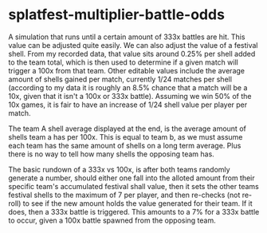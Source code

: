# splatfest-multiplier-battle-odds
A simulation that runs until a certain amount of 333x battles are hit. This value can be adjusted quite easily.
We can also adjust the value of a festival shell. From my recorded data, that value sits around 0.25% per shell added to the team total, which is then used to determine if a given match will trigger a 100x from that team.
Other editable values include the average amount of shells gained per match, currently 1/24 matches per shell (according to my data it is roughly an 8.5% chance that a match will be a 10x, given that it isn't a 100x or 333x battle). Assuming we win 50% of the 10x games, it is fair to have an increase of 1/24 shell value per player per match.

The team A shell average displayed at the end, is the average amount of shells team a has per 100x. This is equal to team b, as we must assume each team has the same amount of shells on a long term average. Plus there is no way to tell how many shells the opposing team has.

The basic rundown of a 333x vs 100x, is after both teams randomly generate a number, should either one fall into the alloted amount from their specific team's accumulated festival shall value, then it sets the other teams festival shells to the maximum of 7 per player, and then re-checks (not re-roll) to see if the new amount holds the value generated for their team. If it does, then a 333x battle is triggered. This amounts to a 7% for a 333x battle to occur, given a 100x battle spawned from the opposing team.